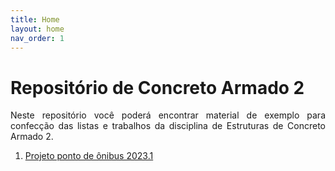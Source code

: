```yaml
---
title: Home
layout: home
nav_order: 1
---
```


<h1>Repositório de Concreto Armado 2</h1>

<p align = "justify">
Neste repositório você poderá encontrar material de exemplo para confecção das listas e trabalhos da disciplina de Estruturas de Concreto Armado 2.
</p>

<ol>
  <li><a href="https://www.wmpjrufg.github.io/FEA0064-ECA2/001.html target="_blank">Projeto ponto de ônibus 2023.1</a></li>
</ol>

